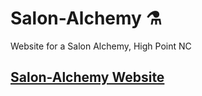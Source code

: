 # Salon-Alchemy ⚗️

Website for a Salon Alchemy, High Point NC 

<h2><a href="https://rmbass3.github.io/Salon-Alchemy/">Salon-Alchemy Website</a></h2>
